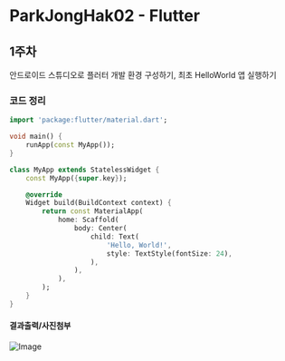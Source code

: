 # ParkJongHak02 - Flutter


## 1주차     
안드로이드 스튜디오로 플러터 개발 환경 구성하기, 최초 HelloWorld 앱 실행하기


### 코드 정리
```dart  
import 'package:flutter/material.dart';

void main() {
    runApp(const MyApp());
}

class MyApp extends StatelessWidget {
    const MyApp({super.key});

    @override
    Widget build(BuildContext context) {
        return const MaterialApp(
            home: Scaffold(
                body: Center(
                    child: Text(
                        'Hello, World!',
                        style: TextStyle(fontSize: 24),
                    ),
                ),
            ),
        );
    }
}
```

#### 결과출력/사진첨부
![Image](https://github.com/user-attachments/assets/df6ba87a-4319-46e0-aab3-f54e1b89bb3d)

